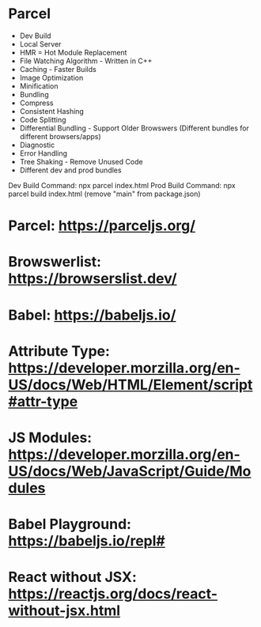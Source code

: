 <!-- Ep 02 -->
# Parcel
- Dev Build
- Local Server
- HMR = Hot Module Replacement
- File Watching Algorithm - Written in C++
- Caching - Faster Builds
- Image Optimization
- Minification
- Bundling
- Compress
- Consistent Hashing
- Code Splitting
- Differential Bundling - Support Older Browswers (Different bundles for different browsers/apps)
- Diagnostic
- Error Handling
- Tree Shaking - Remove Unused Code
- Different dev and prod bundles

<!-- Note -->
Dev Build Command: npx parcel index.html
Prod Build Command: npx parcel build index.html (remove "main" from package.json)

# Parcel: https://parceljs.org/
# Browswerlist: https://browserslist.dev/

<!-- Ep 03 -->
# Babel: https://babeljs.io/
# Attribute Type: https://developer.morzilla.org/en-US/docs/Web/HTML/Element/script#attr-type
# JS Modules: https://developer.morzilla.org/en-US/docs/Web/JavaScript/Guide/Modules
# Babel Playground: https://babeljs.io/repl#
# React without JSX: https://reactjs.org/docs/react-without-jsx.html

<!-- Ep 04 -->
